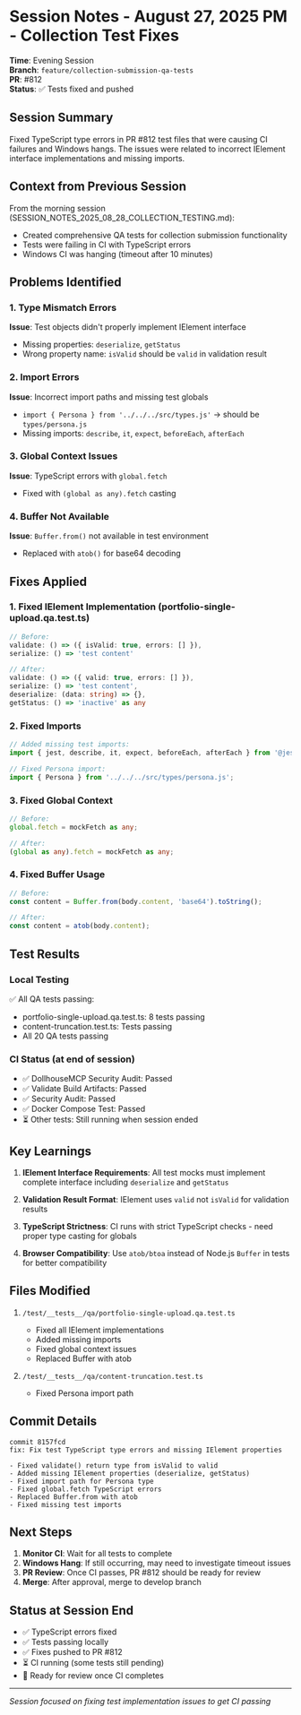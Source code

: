 # Session Notes - August 27, 2025 PM - Collection Test Fixes

**Time**: Evening Session  
**Branch**: `feature/collection-submission-qa-tests`  
**PR**: #812  
**Status**: ✅ Tests fixed and pushed

## Session Summary

Fixed TypeScript type errors in PR #812 test files that were causing CI failures and Windows hangs. The issues were related to incorrect IElement interface implementations and missing imports.

## Context from Previous Session

From the morning session (SESSION_NOTES_2025_08_28_COLLECTION_TESTING.md):
- Created comprehensive QA tests for collection submission functionality
- Tests were failing in CI with TypeScript errors
- Windows CI was hanging (timeout after 10 minutes)

## Problems Identified

### 1. Type Mismatch Errors
**Issue**: Test objects didn't properly implement IElement interface
- Missing properties: `deserialize`, `getStatus`
- Wrong property name: `isValid` should be `valid` in validation result

### 2. Import Errors
**Issue**: Incorrect import paths and missing test globals
- `import { Persona } from '../../../src/types.js'` → should be `types/persona.js`
- Missing imports: `describe`, `it`, `expect`, `beforeEach`, `afterEach`

### 3. Global Context Issues
**Issue**: TypeScript errors with `global.fetch`
- Fixed with `(global as any).fetch` casting

### 4. Buffer Not Available
**Issue**: `Buffer.from()` not available in test environment
- Replaced with `atob()` for base64 decoding

## Fixes Applied

### 1. Fixed IElement Implementation (portfolio-single-upload.qa.test.ts)
```typescript
// Before:
validate: () => ({ isValid: true, errors: [] }),
serialize: () => 'test content'

// After:
validate: () => ({ valid: true, errors: [] }),
serialize: () => 'test content',
deserialize: (data: string) => {},
getStatus: () => 'inactive' as any
```

### 2. Fixed Imports
```typescript
// Added missing test imports:
import { jest, describe, it, expect, beforeEach, afterEach } from '@jest/globals';

// Fixed Persona import:
import { Persona } from '../../../src/types/persona.js';
```

### 3. Fixed Global Context
```typescript
// Before:
global.fetch = mockFetch as any;

// After:
(global as any).fetch = mockFetch as any;
```

### 4. Fixed Buffer Usage
```typescript
// Before:
const content = Buffer.from(body.content, 'base64').toString();

// After:
const content = atob(body.content);
```

## Test Results

### Local Testing
✅ All QA tests passing:
- portfolio-single-upload.qa.test.ts: 8 tests passing
- content-truncation.test.ts: Tests passing
- All 20 QA tests passing

### CI Status (at end of session)
- ✅ DollhouseMCP Security Audit: Passed
- ✅ Validate Build Artifacts: Passed  
- ✅ Security Audit: Passed
- ✅ Docker Compose Test: Passed
- ⏳ Other tests: Still running when session ended

## Key Learnings

1. **IElement Interface Requirements**: All test mocks must implement complete interface including `deserialize` and `getStatus`

2. **Validation Result Format**: IElement uses `valid` not `isValid` for validation results

3. **TypeScript Strictness**: CI runs with strict TypeScript checks - need proper type casting for globals

4. **Browser Compatibility**: Use `atob/btoa` instead of Node.js `Buffer` in tests for better compatibility

## Files Modified

1. `/test/__tests__/qa/portfolio-single-upload.qa.test.ts`
   - Fixed all IElement implementations
   - Added missing imports
   - Fixed global context issues
   - Replaced Buffer with atob

2. `/test/__tests__/qa/content-truncation.test.ts`
   - Fixed Persona import path

## Commit Details

```
commit 8157fcd
fix: Fix test TypeScript type errors and missing IElement properties

- Fixed validate() return type from isValid to valid
- Added missing IElement properties (deserialize, getStatus)
- Fixed import path for Persona type
- Fixed global.fetch TypeScript errors
- Replaced Buffer.from with atob
- Fixed missing test imports
```

## Next Steps

1. **Monitor CI**: Wait for all tests to complete
2. **Windows Hang**: If still occurring, may need to investigate timeout issues
3. **PR Review**: Once CI passes, PR #812 should be ready for review
4. **Merge**: After approval, merge to develop branch

## Status at Session End

- ✅ TypeScript errors fixed
- ✅ Tests passing locally
- ✅ Fixes pushed to PR #812
- ⏳ CI running (some tests still pending)
- 🎯 Ready for review once CI completes

---

*Session focused on fixing test implementation issues to get CI passing*
